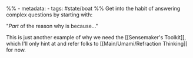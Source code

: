 %% - metadata:
	- tags: #state/boat %%
Get into the habit of answering complex questions by starting with: 

"*Part* of the reason why is because..."

This is just another example of why we need the [[Sensemaker's Toolkit]], which I'll only hint at and refer folks to [[Main/Umami/Refraction Thinking]] for now.